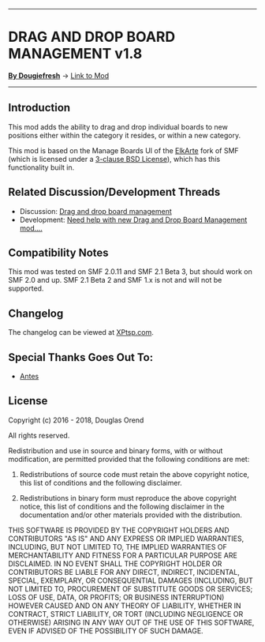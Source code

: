--------

# DRAG AND DROP BOARD MANAGEMENT v1.8

[**By Dougiefresh**](http://www.simplemachines.org/community/index.php?action=profile;u=253913) -> [Link to Mod](http://custom.simplemachines.org/mods/index.php?mod=4083)

--------

## Introduction
This mod adds the ability to drag and drop individual boards to new positions either within the category it resides, or within a new category.  

This mod is based on the Manage Boards UI of the [ElkArte](http://www.elkarte.net) fork of SMF (which is licensed under a [3-clause BSD License](http://opensource.org/licenses/BSD-3-Clause)), which has this functionality built in.

## Related Discussion/Development Threads

- Discussion: [Drag and drop board management](http://www.simplemachines.org/community/index.php?topic=510051.0)
- Development: [Need help with new Drag and Drop Board Management mod....](http://www.simplemachines.org/community/index.php?topic=543486.0)

## Compatibility Notes
This mod was tested on SMF 2.0.11 and SMF 2.1 Beta 3, but should work on SMF 2.0 and up.  SMF 2.1 Beta 2 and SMF 1.x is not and will not be supported.

## Changelog
The changelog can be viewed at [XPtsp.com](http://www.xptsp.com/board/free-modifications/drag-and-drop-board-management/?tab=1).

## Special Thanks Goes Out To:

- [Antes](http://www.simplemachines.org/community/index.php?action=profile;u=183330)

## License
Copyright (c) 2016 - 2018, Douglas Orend

All rights reserved.

Redistribution and use in source and binary forms, with or without modification, are permitted provided that the following conditions are met:

1. Redistributions of source code must retain the above copyright notice, this list of conditions and the following disclaimer.

2. Redistributions in binary form must reproduce the above copyright notice, this list of conditions and the following disclaimer in the documentation and/or other materials provided with the distribution.

THIS SOFTWARE IS PROVIDED BY THE COPYRIGHT HOLDERS AND CONTRIBUTORS "AS IS" AND ANY EXPRESS OR IMPLIED WARRANTIES, INCLUDING, BUT NOT LIMITED TO, THE IMPLIED WARRANTIES OF MERCHANTABILITY AND FITNESS FOR A PARTICULAR PURPOSE ARE DISCLAIMED. IN NO EVENT SHALL THE COPYRIGHT HOLDER OR CONTRIBUTORS BE LIABLE FOR ANY DIRECT, INDIRECT, INCIDENTAL, SPECIAL, EXEMPLARY, OR CONSEQUENTIAL DAMAGES (INCLUDING, BUT NOT LIMITED TO, PROCUREMENT OF SUBSTITUTE GOODS OR SERVICES; LOSS OF USE, DATA, OR PROFITS; OR BUSINESS INTERRUPTION) HOWEVER CAUSED AND ON ANY THEORY OF LIABILITY, WHETHER IN CONTRACT, STRICT LIABILITY, OR TORT (INCLUDING NEGLIGENCE OR OTHERWISE) ARISING IN ANY WAY OUT OF THE USE OF THIS SOFTWARE, EVEN IF ADVISED OF THE POSSIBILITY OF SUCH DAMAGE.
